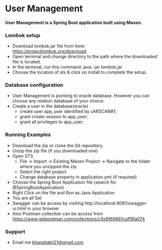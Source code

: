 # User Management
#### User Management is a Spring Boot application built using Maven.

### Lombok setup
- Download lombok.jar file from here: https://projectlombok.org/download.
- Open terminal and change directory to the path where the downloaded file is located.
- In the terminal, run this command: java -jar lombok.jar
- Choose the location of sts & click on install to complete the setup.

### Database configuration
- User Management is pointing to oracle database. However you can choose any relation database of your choice.
- Create a user in the database(oracle)
   - create user app_user identified by cARSCAN#1;
   - grant create session to app_user;
   - grant all privileges to app_user;

### Running Examples

- Download the zip or clone the Git repository.
- Unzip the zip file (if you downloaded one)
- Open STS
   - File -> Import -> Existing Maven Project -> Navigate to the folder where you unzipped the zip
   - Select the right project
   - Change database property in application.yml (if required)
- Choose the Spring Boot Application file (search for @SpringBootApplication)
- Right Click on the file and Run as Java Application
- You are all Set
- Swagger can be access by visiting http://localhost:8081/swagger-ui.html in your browser
- Also Postman collection can be access from https://www.getpostman.com/collections/c5e9f69861caff8fa074
  
### Support
- Email me khanshakil21@gmail.com